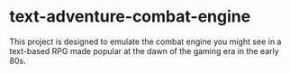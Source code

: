 # text-adventure-combat-engine
This project is designed to emulate the combat engine you might see in a text-based RPG made popular at the dawn of the gaming era in the early 80s.
